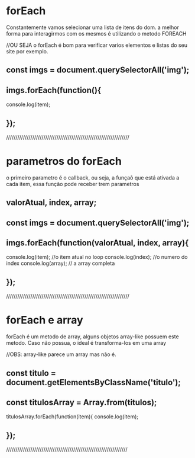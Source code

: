 # forEach #
 Constantemente vamos selecionar uma lista de itens do dom. a melhor forma para interagirmos com os mesmos é utilizando o metodo FOREACH
 
 //OU SEJA o forEach é bom para verificar varios elementos e listas do seu site por exemplo.

## const imgs = document.querySelectorAll('img');
## imgs.forEach(function(){
  console.log(item);  
## });
//////////////////////////////////////////////////////////////////

# parametros do forEach #
o primeiro parametro é o callback, ou seja, a funçaõ que está ativada a cada item, essa função pode receber trem parametros
## valorAtual, index, array; 


## const imgs = document.querySelectorAll('img');
## imgs.forEach(function(valorAtual, index, array){
  console.log(item); //o item atual no loop
  console.log(index); //o numero do index
  console.log(array); // a array completa
## });

//////////////////////////////////////////////////////////////////

# forEach e array #
forEach é um metodo de array, alguns objetos array-like possuem este metodo. Caso não possua, o ideal é transforma-los em uma array

//OBS: array-like parece um array mas não é.

## const titulo = document.getElementsByClassName('titulo');
## const titulosArray = Array.from(titulos);

titulosArray.forEach(function(item){
  console.log(item);
## });

/////////////////////////////////////////////////////////////////







